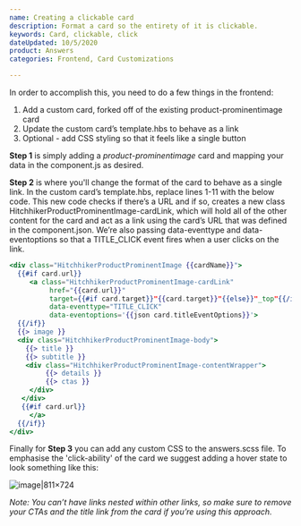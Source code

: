 ```yaml
---
name: Creating a clickable card
description: Format a card so the entirety of it is clickable.
keywords: Card, clickable, click
dateUpdated: 10/5/2020
product: Answers
categories: Frontend, Card Customizations

---
```


In order to accomplish this, you need to do a few things in the frontend:

1. Add a custom card, forked off of the existing product-prominentimage card
2. Update the custom card’s template.hbs to behave as a link
3. Optional - add CSS styling so that it feels like a single button

**Step 1** is simply adding a *product-prominentimage* card and mapping your data in the component.js as desired.

**Step 2** is where you'll change the format of the card to behave as a single link. In the custom card’s template.hbs, replace lines 1-11 with the below code. This new code checks if there’s a URL and if so, creates a new class HitchhikerProductProminentImage-cardLink, which will hold all of the other content for the card and act as a link using the card’s URL that was defined in the component.json. We’re also passing data-eventtype and data-eventoptions so that a TITLE_CLICK event fires when a user clicks on the link.

```hbs
<div class="HitchhikerProductProminentImage {{cardName}}">
  {{#if card.url}}
     <a class="HitchhikerProductProminentImage-cardLink"
          href="{{card.url}}"
          target={{#if card.target}}"{{card.target}}"{{else}}"_top"{{/if}}
          data-eventtype="TITLE_CLICK"
          data-eventoptions='{{json card.titleEventOptions}}'>
  {{/if}}
  {{> image }}
  <div class="HitchhikerProductProminentImage-body">
    {{> title }}
    {{> subtitle }}
    <div class="HitchhikerProductProminentImage-contentWrapper">
         {{> details }}
         {{> ctas }}
     </div>
   </div>
   {{#if card.url}}
     </a>
  {{/if}}
</div>
```

Finally for **Step 3** you can add any custom CSS to the answers.scss file. To emphasise the 'click-ability' of the card we suggest adding a hover state to look something like this:

![image|811×724](https://aws1.discourse-cdn.com/turtlehead/original/2X/c/c86cea63e8f81c97ca7bb588839794095908d560.png)

*Note: You can’t have links nested within other links, so make sure to remove your CTAs and the title link from the card if you’re using this approach.*


